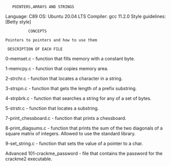        POINTERS,ARRAYS AND STRINGS

Language: C89 OS: Ubuntu 20.04 LTS Compiler: gcc 11.2.0 Style guidelines: [Betty style] 

              CONCEPTS

    Pointers to pointers and how to use them
    
     DESCRIPTION OF EACH FILE

0-memset.c - function that fills memory with a constant byte.

1-memcpy.c - function that copies memory area.

2-strchr.c - function that locates a character in a string.

3-strspn.c - function that gets the length of a prefix substring.

4-strpbrk.c - function that searches a string for any of a set of bytes.

5-strstr.c - function that locates a substring.

7-print_chessboard.c - function that prints a chessboard.

8-print_diagsums.c - function that prints the sum of the two diagonals of a square matrix of integers. Allowed to use the standard library.

9-set_string.c - function that sets the value of a pointer to a char.

Advanced 101-crackme_password - file that contains the password for the crackme2 executable.
